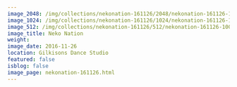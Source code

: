 ```yaml
---
image_2048: /img/collections/nekonation-161126/2048/nekonation-161126-100.jpg
image_1024: /img/collections/nekonation-161126/1024/nekonation-161126-100.jpg
image_512: /img/collections/nekonation-161126/512/nekonation-161126-100.jpg
image_title: Neko Nation
weight: 
image_date: 2016-11-26
location: Gilkisons Dance Studio
featured: false
isblog: false
image_page: nekonation-161126.html
---
```

